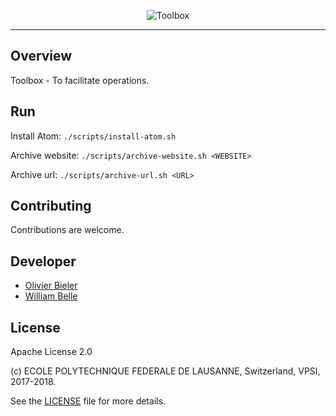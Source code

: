 <p align="center">
  <img alt="Toolbox" src="https://raw.githubusercontent.com/epfl-devrun/toolbox/master/docs/readme/readme-logo.png">
</p>

---

Overview
--------

Toolbox - To facilitate operations.

Run
---

Install Atom:
`./scripts/install-atom.sh`

Archive website:
`./scripts/archive-website.sh <WEBSITE>`

Archive url:
`./scripts/archive-url.sh <URL>`

Contributing
------------

Contributions are welcome.

Developer
---------

  * [Olivier Bieler](https://github.com/obieler)
  * [William Belle](https://github.com/williambelle)

License
-------

Apache License 2.0

(c) ECOLE POLYTECHNIQUE FEDERALE DE LAUSANNE, Switzerland, VPSI, 2017-2018.

See the [LICENSE](LICENSE) file for more details.
